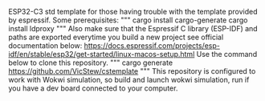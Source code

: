 ESP32-C3 std template for those having trouble with the template provided by espressif.
Some prerequisites:
"""
cargo install cargo-generate
cargo install ldproxy
"""
Also make sure that the Espressif C library (ESP-IDF) and paths are exported everytime you build a new project see official documentation below:
https://docs.espressif.com/projects/esp-idf/en/stable/esp32/get-started/linux-macos-setup.html
Use the command below to clone this repository.
"""
cargo generate https://github.com/VicStew/cstemplate
"""
This repository is configured to work with Wokwi simulation, so build and launch wokwi simulation, run if you have a dev board connected to your computer.
